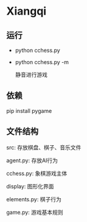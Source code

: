 # Xiangqi

## 运行

- python cchess.py

- python cchess.py -m

  静音进行游戏

## 依赖

pip install pygame

## 文件结构

src: 存放棋盘、棋子、音乐文件

agent.py: 存放AI行为

cchess.py: 象棋游戏主体

display: 图形化界面

elements.py: 棋子行为

game.py: 游戏基本规则